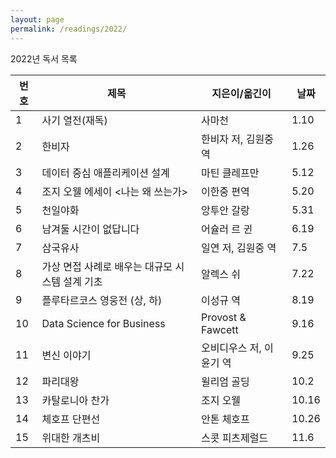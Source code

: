 ```yaml
---
layout: page
permalink: /readings/2022/
---
```


2022년 독서 목록

번호 | 제목 | 지은이/옮긴이 | 날짜
-----|------|---------------|------
1 | 사기 열전(재독) | 사마천 | 1.10
2 | 한비자 | 한비자 저, 김원중 역 | 1.26
3 | 데이터 중심 애플리케이션 설계 | 마틴 클레프만 | 5.12
4 | 조지 오웰 에세이 \<나는 왜 쓰는가> | 이한중 편역 | 5.20
5 | 천일야화 | 앙투안 갈랑 | 5.31
6 | 남겨둘 시간이 없답니다 | 어슐러 르 귄 | 6.19
7 | 삼국유사 | 일연 저, 김원중 역 | 7.5
8 | 가상 면접 사례로 배우는 대규모 시스템 설계 기초 | 알렉스 쉬 | 7.22
9 | 플루타르코스 영웅전 (상, 하) | 이성규 역 | 8.19
10 | Data Science for Business | Provost & Fawcett | 9.16
11 | 변신 이야기 | 오비디우스 저, 이윤기 역 | 9.25
12 | 파리대왕 | 윌리엄 골딩 | 10.2
13 | 카탈로니아 찬가 | 조지 오웰 | 10.16
14 | 체호프 단편선 | 안톤 체호프 | 10.26
15 | 위대한 개츠비 | 스콧 피츠제럴드 | 11.6
